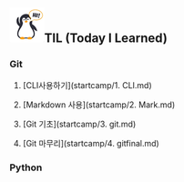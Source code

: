## ![펭귄](readme.assets/펭귄-16421667213851.png)TIL (Today I Learned)

### Git

1. [CLI사용하기](startcamp/1. CLI.md)

2. [Markdown 사용](startcamp/2. Mark.md)

3. [Git 기초](startcamp/3. git.md)

4. [Git 마무리](startcamp/4. gitfinal.md)

   

### Python